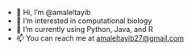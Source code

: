 - 👋 Hi, I’m @amaleltayib
- 👀 I’m interested in computational biology
- 🌱 I’m currently using Python, Java, and R
- 📫 You can reach me at amaleltayib27@gmail.com

<!---
amaleltayib/amaleltayib is a ✨ special ✨ repository because its `README.md` (this file) appears on your GitHub profile.
You can click the Preview link to take a look at your changes.
--->
